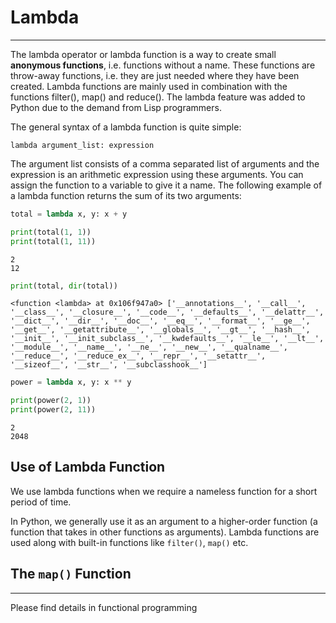 
# Lambda
---

The lambda operator or lambda function is a way to create small **anonymous functions**, i.e. functions without a name. These functions are throw-away functions, i.e. they are just needed where they have been created. Lambda functions are mainly used in combination with the functions filter(), map() and reduce(). The lambda feature was added to Python due to the demand from Lisp programmers.

The general syntax of a lambda function is quite simple:

`lambda argument_list: expression`

The argument list consists of a comma separated list of arguments and the expression is an arithmetic expression using these arguments. You can assign the function to a variable to give it a name.
The following example of a lambda function returns the sum of its two arguments: 


```python
total = lambda x, y: x + y
```


```python
print(total(1, 1))
print(total(1, 11))
```

    2
    12



```python
print(total, dir(total))
```

    <function <lambda> at 0x106f947a0> ['__annotations__', '__call__', '__class__', '__closure__', '__code__', '__defaults__', '__delattr__', '__dict__', '__dir__', '__doc__', '__eq__', '__format__', '__ge__', '__get__', '__getattribute__', '__globals__', '__gt__', '__hash__', '__init__', '__init_subclass__', '__kwdefaults__', '__le__', '__lt__', '__module__', '__name__', '__ne__', '__new__', '__qualname__', '__reduce__', '__reduce_ex__', '__repr__', '__setattr__', '__sizeof__', '__str__', '__subclasshook__']



```python
power = lambda x, y: x ** y

print(power(2, 1))
print(power(2, 11))
```

    2
    2048


## Use of Lambda Function

We use lambda functions when we require a nameless function for a short period of time.

In Python, we generally use it as an argument to a higher-order function (a function that takes in other functions as arguments). Lambda functions are used along with built-in functions like `filter()`, `map()` etc.

## The `map()` Function
----
Please find details in functional programming
